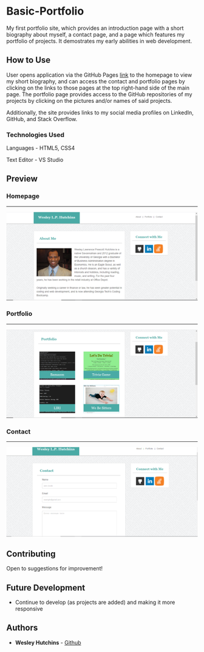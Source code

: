 # Basic-Portfolio

My first portfolio site, which provides an introduction page with a short biography about myself, a contact page, and a page which features my portfolio of projects. It demostrates my early abilities in web development.

## How to Use

User opens application via the GitHub Pages [link](https://wespres1990.github.io/Basic-Portfolio/) to the homepage to view my short biography, and can access the contact and portfolio pages by clicking on the links to those pages at the top right-hand side of the main page. The portfolio page provides access to the GitHub repositories of my projects by clicking on the pictures and/or names of said projects.

Additionally, the site provides links to my social media profiles on LinkedIn, GitHub, and Stack Overflow.

### Technologies Used

Languages - HTML5, CSS4

Text Editor - VS Studio


## Preview

### Homepage
- - - -
<img src="screenshots/about.PNG"/>

### Portfolio
- - - -
<img src="screenshots/portfolio.PNG"/>

### Contact
- - - -
<img src="screenshots/contact.PNG"/>


## Contributing

Open to suggestions for improvement!


## Future Development

* Continue to develop (as projects are added) and making it more responsive


## Authors

* **Wesley Hutchins** - [Github](https://github.com/WesPres1990)